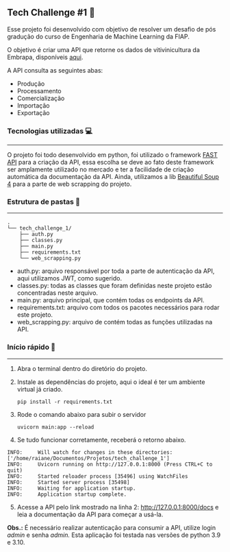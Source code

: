 ## Tech Challenge #1 **🧩**

Esse projeto foi desenvolvido com objetivo de resolver um desafio de pós gradução do curso de Engenharia de Machine Learning da FIAP.

O objetivo é criar uma API que retorne os dados de vitivinicultura da Embrapa, disponíveis [aqui](http://vitibrasil.cnpuv.embrapa.br/index.php?opcao=opt_01).

A API consulta as seguintes abas:

* Produção
* Processamento
* Comercialização
* Importação
* Exportação

### **Tecnologias utilizadas 💻**

---

O projeto foi todo desenvolvido em python, foi utilizado o framework [FAST API](https://fastapi.tiangolo.com/) para a criação da API, essa escolha se deve ao fato deste framework ser amplamente utilizado no mercado e ter a facilidade de criação automática da documentação da API. Ainda, utilizamos a lib [Beautiful Soup 4](https://beautiful-soup-4.readthedocs.io/en/latest/) para a parte de web scrapping do projeto.

### Estrutura de pastas **📂**

---

```
.
└── tech_challenge_1/
    ├── auth.py
    ├── classes.py
    ├── main.py
    ├── requirements.txt
    └── web_scrapping.py
```

* auth.py: arquivo responsável por toda a parte de autenticação da API, aqui utilizamos JWT, como sugerido.
* classes.py: todas as classes que foram definidas neste projeto estão concentradas neste arquivo.
* main.py: arquivo principal, que contém todas os endpoints da API.
* requirements.txt: arquivo com todos os pacotes necessários para rodar este projeto.
* web_scrapping.py: arquivo de contém todas as funções utilizadas na API.

### Início rápido 🚀

---

1. Abra o terminal dentro do diretório do projeto.
2. Instale as dependências do projeto, aqui o ideal é ter um ambiente virtual já criado.

   `pip install -r requirements.txt`
3. Rode o comando abaixo para subir o servidor

   `uvicorn main:app --reload`
4. Se tudo funcionar corretamente, receberá o retorno abaixo.

```
INFO:     Will watch for changes in these directories: ['/home/raiane/Documentos/Projetos/tech_challenge_1']
INFO:     Uvicorn running on http://127.0.0.1:8000 (Press CTRL+C to quit)
INFO:     Started reloader process [35496] using WatchFiles
INFO:     Started server process [35498]
INFO:     Waiting for application startup.
INFO:     Application startup complete.
```

5. Acesse a API pelo link mostrado na linha 2: http://127.0.0.1:8000/docs e leia a documentação da API para começar a usá-la.

**Obs.:** É necessário realizar autenticação para consumir a API, utilize login *admin* e senha *admin.* Esta aplicação foi testada nas versões de python 3.9 e 3.10.
